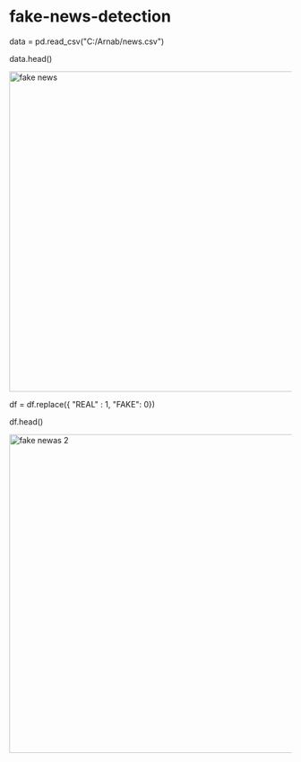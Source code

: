 # fake-news-detection
data = pd.read_csv("C:/Arnab/news.csv") 

data.head()


<img width="571" alt="fake news" src="https://github.com/seatrust/fake-news-detection/assets/114236647/890b364f-0b28-4700-bc48-9eb2cbb77eb0">

df = df.replace({ "REAL" : 1, "FAKE": 0})

df.head()

<img width="568" alt="fake newas 2" src="https://github.com/seatrust/fake-news-detection/assets/114236647/de8bfd95-9eac-4262-8dfc-e1227fadf1f3">
